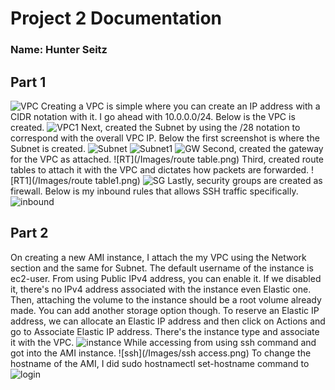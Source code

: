 # Project 2 Documentation
### Name: Hunter Seitz

## Part 1
![VPC](https://i.imgur.com/UgZLJ56.png)
Creating a VPC is simple where you can create an IP address with a CIDR notation with it. I go ahead with 10.0.0.0/24. Below is the VPC is created. 
![VPC1](/Images/VPC1.png)
Next, created the Subnet by using the /28 notation to correspond with the overall VPC IP. Below the first screenshot is where the Subnet is created. 
![Subnet](/Images/Subnet.png)
![Subnet1](/Images/Subnet1.png)
![GW](/Images/gateway1.png)
Second, created the gateway for the VPC as attached. 
![RT](/Images/route table.png)
Third, created route tables to attach it with the VPC and dictates how packets are forwarded. 
![RT1](/Images/route table1.png)
![SG](/Images/securitygroups.png)
Lastly, security groups are created as firewall. Below is my inbound rules that allows SSH traffic specifically. 
![inbound](/Images/InboundRules.png)


## Part 2 
On creating a new AMI instance, I attach the my VPC using the Network section 
and the same for Subnet. The default username of the instance is ec2-user. 
From using Public IPv4 address, you can enable it. If we disabled it, there's no 
IPv4 address associated with the instance even Elastic one. 
Then, attaching the volume to the instance should be a root volume already made.
You can add another storage option though. 
To reserve an Elastic IP address, we can allocate an Elastic IP address and then click
on Actions and go to Associate Elastic IP address. There's the instance type and associate
it with the VPC. 
![instance](/Images/instance.png)
While accessing from using ssh command and got into the AMI instance. 
![ssh](/Images/ssh access.png)
To change the hostname of the AMI, I did sudo hostnamectl set-hostname command to 
![login](/Images/hostnamelogin.png)
